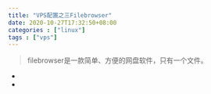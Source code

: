 ```yaml
---
title: "VPS配置之三Filebrowser"
date: 2020-10-27T17:32:50+08:00
categories : ["linux"]
tags : ["vps"]
---
```

>filebrowser是一款简单、方便的网盘软件，只有一个文件。
*
*
